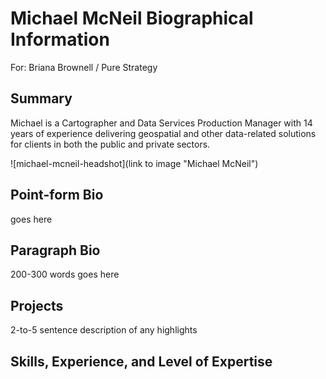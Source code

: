 # Michael McNeil Biographical Information
For: Briana Brownell / Pure Strategy

## Summary

Michael is a Cartographer and Data Services Production Manager with 14 years of experience delivering geospatial and other data-related solutions for clients in both the public and private sectors.

![michael-mcneil-headshot](link to image "Michael McNeil")

## Point-form Bio

goes here

## Paragraph Bio

200-300 words goes here

## Projects

2-to-5 sentence description of any highlights

## Skills, Experience, and Level of Expertise
